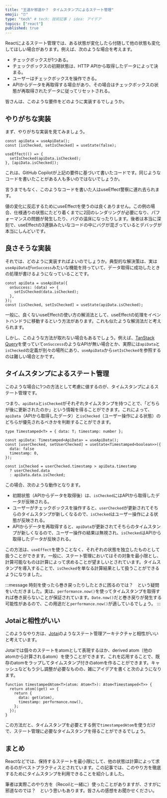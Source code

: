 ```yaml
---
title: "王道か邪道か？　タイムスタンプによるステート管理"
emoji: "⏰"
type: "tech" # tech: 技術記事 / idea: アイデア
topics: ["react"]
published: true
---
```


Reactによるステート管理では、ある状態が変化したら付随して他の状態も変化してほしい場合があります。例えば、次のような場合を考えます。

- チェックボックスが1つある。
- チェックボックスの初期状態は、HTTP APIから取得したデータによって決まる。
- ユーザーはチェックボックスを操作できる。
- APIからデータを再取得する場合があり、その場合はチェックボックスの状態が再取得されたデータに従ってリセットされる。

皆さんは、このような要件をどのように実装するでしょうか。

## やりがちな実装

まず、やりがちな実装を見てみましょう。

```tsx
const apiData = useApiData();
const [isChecked, setIsChecked] = useState(false);

useEffect(() => {
  setIsChecked(apiData.isChecked);
}, [apiData.isChecked]);
```

これは、GitHub Copilotが上記の要件に基づいて書いたコードです。同じようなコードを書いたことがある人も多いのではないでしょうか。

言うまでもなく、このようなコードを書いた人はuseEffect警察に連れ去られます。

値の変化に反応するためにuseEffectを使うのは良くありません。この例の場合、仕様通りの状態にたどり着くまでに2回のレンダリングが必要になり、パフォーマンスの問題が発生したり、バグの温床になったりします。後者は本当に深刻で、useEffectの3連鎖みたいなコードの中にバグが混ざっているとデバッグが本当にしんどいです。

## 良さそうな実装

それでは、どのように実装すればよいのでしょうか。典型的な解決策は、実は`useApiData`が`onSuccess`みたいな機能を持っていて、データ取得に成功したときの処理が書けるようになっていることです。

```tsx
const apiData = useApiData({
  onSuccess: (data) => {
    setIsChecked(data.isChecked);
  },
});
const [isChecked, setIsChecked] = useState(apiData.isChecked);
```

一般に、良くないuseEffectの使い方の解消法として、useEffectの処理をイベントハンドラに移動するという方法があります。これも似たような解消法だと考えられます。

しかし、このような方法が取れない場合もあるでしょう。例えば、[TanStack Query](https://tanstack.com/query/latest)を使っていて`onSuccess`のようなAPIが無い場合とか、実際には`apiData`と`isChecked`の定義が別々の場所にあり、`useApiData`から`setIsChecked`を参照するのは難しい場合とかです。

## タイムスタンプによるステート管理

このような場合に1つの方法として考慮に値するのが、タイムスタンプによるステート管理です。

つまり、`apiData`と`isChecked`がそれぞれタイムスタンプを持つことで、「どちらが後に更新されたのか」という情報を得ることができます。これによって、`apiData`（APIから取得したデータ）と`isChecked`（ユーザー操作による状態）のどちらが優先されるべきかを判断することができます。

```tsx
type Timestamped<T> = { data: T; timestamp: number };

const apiData: Timestamped<ApiData> = useApiData();
const [userChecked, setUserChecked] = useState<Timestamped<boolean>>({
  data: false
  timestamp: 0,
});

const isChecked = userChecked.timestamp > apiData.timestamp
  ? userChecked.data
  : apiData.data.isChecked;
```

この場合、次のような動作となります。

- 初期状態（APIからデータを取得後）は、`isChecked`にはAPIから取得したデータが反映される。
- ユーザーがチェックボックスを操作すると、`userChecked`が更新されてそちらのタイムスタンプが新しくなるので、`isChecked`はユーザー操作による状態が反映される。
- APIからデータを再取得すると、`apiData`が更新されてそちらのタイムスタンプが新しくなるので、ユーザー操作の結果は無視され、`isChecked`はAPIから取得したデータが反映される。

この方法は、`useEffect`を使うことなく、それぞれの状態を独立したものとして扱うことができます。一般に、ステート管理においてはその対象を最小限とし、計算可能なものは計算によって求めることが望ましいとされています。タイムスタンプを導入することで、`isChecked`を単なる計算結果として扱うことができるようになりました。

:::message
時刻を使ったら巻き戻ったりしたときに困るのでは？　という疑問をいただきました。実は、`performance.now()`を使ってタイムスタンプを取得すれば巻き戻らないことが保証されています。`Date.now()`だと巻き戻りが発生する可能性があるので、この用途だと`performance.now()`が適しているでしょう。
:::

## Jotaiと相性がいい

このようなやり方は、[Jotai](https://jotai.org/)のようなステート管理アーキテクチャと相性がいいと考えています。

Jotaiでは個々のステートをatomとして表現するほか、derived atom（他のatomから計算されるatom）を使うことができます。これを応用することで、既存のatomをラップしてタイムスタンプ付きのatomを作ることができます。キャッシュなどもう少し調整が必要なものの、雑にアイデアを書くと次のようになります。

```tsx
function timestampedAtom<T>(atom: Atom<T>): Atom<Timestamped<T>> {
  return atom((get) => {
    return {
      data: get(atom),
      timestamp: performance.now(),
    };
  });
}
```

この方法だと、タイムスタンプを必要とする側で`timestampedAtom`を使うだけで、ステート管理に必要なタイムスタンプを得ることができるでしょう。

## まとめ

Reactなどでは、保持するステートを最小限にして、他の状態は計算によって求めるのがベストプラクティスとされています。この記事では、このやり方を徹底するためにタイムスタンプを利用できることを紹介しました。

筆者は実際このやり方を（Recoilと一緒に）使ったことがありますが、さすがに邪道なのでは？　という思いもあります。皆さんの感想をお聞かせください。